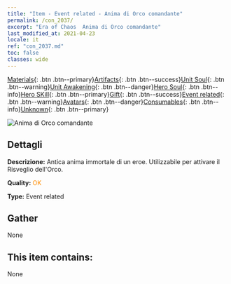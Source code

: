 ```yaml
---
title: "Item - Event related - Anima di Orco comandante"
permalink: /con_2037/
excerpt: "Era of Chaos  Anima di Orco comandante"
last_modified_at: 2021-04-23
locale: it
ref: "con_2037.md"
toc: false
classes: wide
---
```

 [Materials](/ItemsIT/){: .btn .btn--primary}[Artifacts](/ItemsIT/Artifacts/){: .btn .btn--success}[Unit Soul](/ItemsIT/UnitSoul/){: .btn .btn--warning}[Unit Awakening](/ItemsIT/UnitAwakening/){: .btn .btn--danger}[Hero Soul](/ItemsIT/HeroSoul/){: .btn .btn--info}[Hero SKill](/ItemsIT/HeroSkill/){: .btn .btn--primary}[Gift](/ItemsIT/Gift/){: .btn .btn--success}[Event related](/ItemsIT/Events/){: .btn .btn--warning}[Avatars](/ItemsIT/Avatars/){: .btn .btn--danger}[Consumables](/ItemsIT/Consumables/){: .btn .btn--info}[Unknown](/ItemsIT/Unknown/){: .btn .btn--primary}

 ![Anima di Orco comandante](/images/t/juexing_403.jpg)

## Dettagli
 **Descrizione:** Antica anima immortale di un eroe. Utilizzabile per attivare il Risveglio dell'Orco.

 **Quality:** <span style="color: #FF8C00">OK</span>

 **Type:** Event related

## Gather

  None

## This item contains:

  None


